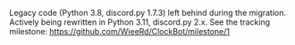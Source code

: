 Legacy code (Python 3.8, discord.py 1.7.3) left behind during the migration.
Actively being rewritten in Python 3.11, discord.py 2.x.
See the tracking milestone: <https://github.com/WieeRd/ClockBot/milestone/1>
